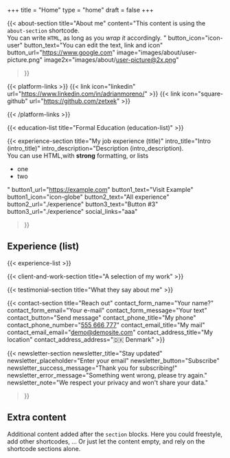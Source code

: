 +++
title =  "Home"
type = "home"
draft = false
+++


<!-- {{< showcase-section
    title="Showcase"
    subtitle="Subtitle - coming from <code>home.md</code>"
    buttonText="Email"
    description="<strong>Strong</strong> and normal text. This comes from <a href='https://github.com/zetxek/adritian-demo/blob/main/content/home/home.md?plain=1'><code>home.md</code></a>, using the <code>showcase-section</code> shortcode.<br/>Below you can see the social links, provided by the <code>platform-links</code> shortcode."
    image="images/showcase/showcase.png"
    image2x="images/showcase/showcase@2x.png"
 >}} -->

 {{< about-section
    title="About me"
    content="This content is using the <code>about-section</code> shortcode. <br/>You can write <code>HTML</code>, as long as you <em>wrap it</em> accordingly. "
    button_icon="icon-user"
    button_text="You can edit the text, link and icon"
    button_url="https://www.google.com"
    image="images/about/user-picture.png"
    image2x="images/about/user-picture@2x.png"

 >}}

{{< platform-links >}}
    <!-- {{< link icon="square-facebook" url="https://facebook.com/yourpage" >}}
    {{< link icon="square-twitter" url="https://twitter.com/yourpage" >}} -->
    {{< link icon="linkedin" url="https://www.linkedin.com/in/adrianmoreno/" >}}
    {{< link icon="square-github" url="https://github.com/zetxek" >}}
    <!-- {{< link icon="x-twitter" url="https://twitter.com/zetxek" >}}
    {{< link icon="dribbble" url="#" >}}
    {{< link icon="behance" url="#" >}}
    {{< link icon="youtube" url="#" >}}
    {{< link icon="instagram" url="https://www.instagram.com/zetxek/" >}}
    {{< link icon="square-facebook" url="https://www.facebook.com/zetxek/" >}}
    {{< link icon="codepen" url="#" >}}
    {{< link icon="yelp" url="https://www.yelp.com/" >}}
    {{< link icon="bluesky" url="https://www.bluesky.com/" >}}
    {{< link icon="threads" url="https://www.threads.net/" >}}
    {{< link icon="face-smile" url="https://www.adrianmoreno.info/" >}}
    {{< link icon="user" url="https://www.adrianmoreno.info/" >}}
    {{< link icon="quote-left" url="https://www.adrianmoreno.info/" >}}
    {{< link icon="cloud-arrow-down" url="https://www.adrianmoreno.info/" >}}
    {{< link icon="square-xing" url="https://www.adrianmoreno.info/" >}} -->

{{< /platform-links >}}

<!-- {{< /showcase-section >}} -->

{{< education-list
    title="Formal Education (education-list)" >}}

{{< experience-section
    title="My job experience (title)"
    intro_title="Intro (intro_title)"
    intro_description="Description (intro_description).<br>You can use HTML,with <strong>strong</strong> formatting, or lists <ul><li>one</li><li>two</li></ul>" 
    button1_url="https://example.com"
    button1_text="Visit Example"
    button1_icon="icon-globe"
    button2_text="All experience"
    button2_url="./experience"
    button3_text="Button #3"
    button3_url="./experience"
    social_links="aaa"
>}}
## Experience (list)

{{< experience-list >}}

{{< client-and-work-section
    title="A selection of my work" >}} 

{{< testimonial-section
    title="What they say about me" >}}

{{< contact-section
    title="Reach out" 
    contact_form_name="Your name?"
    contact_form_email="Your e-mail"
    contact_form_message="Your text"
    contact_button="Send message"
    contact_phone_title="My phone"
    contact_phone_number="<a href='tel:+555 666 777'>555 666 777</a>"
    contact_email_title="My mail"
    contact_email_email="demo@demosite.com"
    contact_address_title="My location"
    contact_address_address="🇩🇰 Denmark" >}}

{{< newsletter-section 
    newsletter_title="Stay updated"
    newsletter_placeholder="Enter your email"
    newsletter_button="Subscribe"
    newsletter_success_message="Thank you for subscribing!"
    newsletter_error_message="Something went wrong, please try again."
    newsletter_note="We respect your privacy and won't share your data."
>}}

## Extra content
Additional content added after the `section` blocks. Here you could freestyle, add other shortcodes, ...  Or just let the content empty, and rely on the shortcode sections alone.
